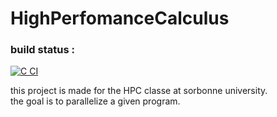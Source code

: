 # HighPerfomanceCalculus
### build status :

[![C CI](https://github.com/Cewein/HighPerfomanceCalculus/actions/workflows/c.yml/badge.svg)](https://github.com/Cewein/HighPerfomanceCalculus/actions/workflows/c.yml)

this project is made for the HPC classe at sorbonne university.<br/>
the goal is to parallelize a given program.
